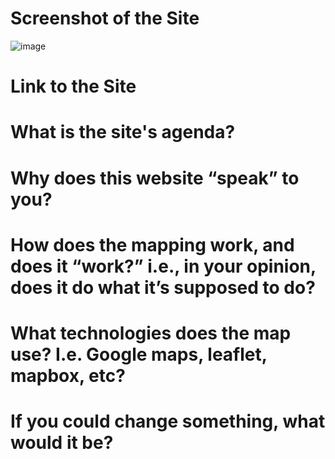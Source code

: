 # Screenshot of the Site
![image](https://user-images.githubusercontent.com/74166310/113503572-aceb2e80-956d-11eb-8a08-882dfe877f32.png)


# Link to the Site

# What is the site's agenda?

# Why does this website “speak” to you?

# How does the mapping work, and does it “work?” i.e., in your opinion, does it do what it’s supposed to do?

# What technologies does the map use? I.e. Google maps, leaflet, mapbox, etc?

# If you could change something, what would it be?
